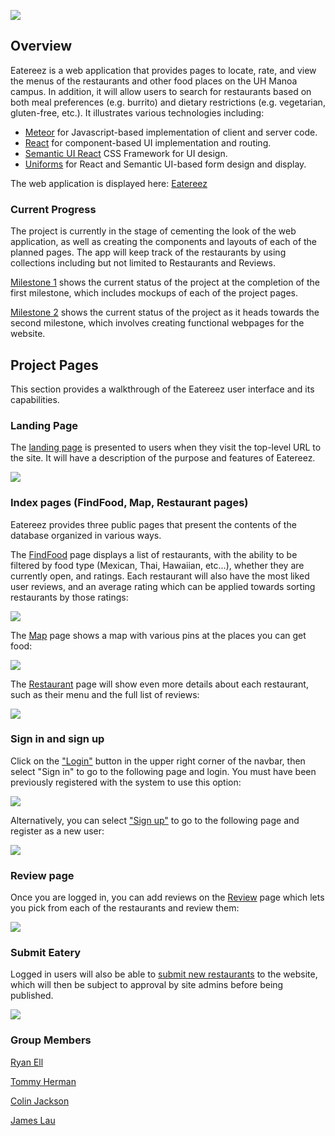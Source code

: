 ![](images/landing-page.png)
## Overview 

Eatereez is a web application that provides pages to locate, rate, and view the menus of the restaurants and other food places on the UH Manoa campus. In addition, it will allow users to search for restaurants based on both meal preferences (e.g. burrito) and dietary restrictions (e.g. vegetarian, gluten-free, etc.).  It illustrates various technologies including:

* [Meteor](https://www.meteor.com/) for Javascript-based implementation of client and server code. 
* [React](https://reactjs.org/) for component-based UI implementation and routing.
* [Semantic UI React](https://react.semantic-ui.com/) CSS Framework for UI design.
* [Uniforms](https://uniforms.tools/) for React and Semantic UI-based form design and display.

The web application is displayed here:
[Eatereez](http://eatereez.meteorapp.com/#/)

### Current Progress

The project is currently in the stage of cementing the look of the web application, as well as creating the components and layouts of each of the planned pages. The app will keep track of the restaurants by using collections including but not limited to Restaurants and Reviews.

[Milestone 1](https://github.com/nutrition-positions/eatereez/projects/1) shows the current status of the project at the completion of the first milestone, which includes mockups of each of the project pages.

[Milestone 2](https://github.com/nutrition-positions/eatereez/projects/2) shows the current status of the project as it heads towards the second milestone, which involves creating functional webpages for the website.

## Project Pages

This section provides a walkthrough of the Eatereez user interface and its capabilities. 

### Landing Page

The [landing page](http://eatereez.meteorapp.com/#/) is presented to users when they visit the top-level URL to the site. It will have a description of the purpose and features of Eatereez.

![](images/landing-page.png)

### Index pages (FindFood, Map, Restaurant pages)

Eatereez provides three public pages that present the contents of the database organized in various ways. 

The [FindFood](http://eatereez.meteorapp.com/#/food) page displays a list of restaurants, with the ability to be filtered by food type (Mexican, Thai, Hawaiian, etc...), whether they are currently open, and ratings. Each restaurant will also have the most liked user reviews, and an average rating which can be applied towards sorting restaurants by those ratings:

![](images/list-restaurants.png)

The [Map](http://eatereez.meteorapp.com/#/map) page shows a map with various pins at the places you can get food:

![](images/map-page.png)

The [Restaurant](http://eatereez.meteorapp.com/#/) page will show even more details about each restaurant, such as their menu and the full list of reviews:

![](images/restaurant-details-page.png)

### Sign in and sign up

Click on the ["Login"](http://eatereez.meteorapp.com/#/signin) button in the upper right corner of the navbar, then select "Sign in" to go to the following page and login. You must have been previously registered with the system to use this option:
 
![](images/signin-page.png)
  
Alternatively, you can select ["Sign up"](http://eatereez.meteorapp.com/#/signup) to go to the following page and register as a new user:

![](images/signup-page.png)

### Review page

Once you are logged in, you can add reviews on the [Review](http://eatereez.meteorapp.com/#/review) page which lets you pick from each of the restaurants and review them:

![](images/submit-review-page.png)

### Submit Eatery

Logged in users will also be able to [submit new restaurants](http://eatereez.meteorapp.com/#/submit-restaurant) to the website, which will then be subject to approval by site admins before being published.

![](images/submit-eatery-page.png)

### Group Members
[Ryan Ell](https://ryanell.github.io)

[Tommy Herman](https://hermantw.github.io)

[Colin Jackson](https://colinj23.github.io)

[James Lau](https://jklaulau.github.io)

